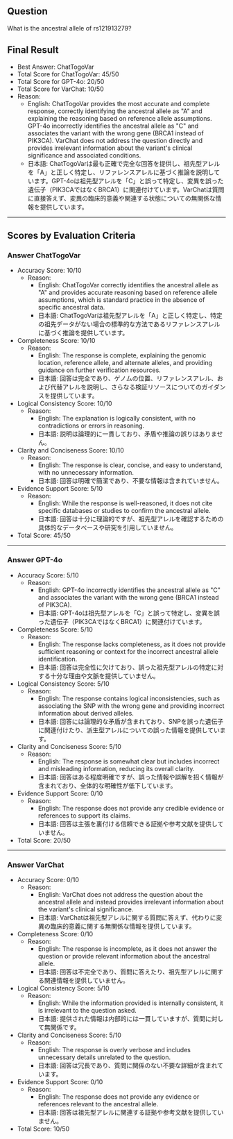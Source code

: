 ## Question

What is the ancestral allele of rs121913279?

## Final Result

- Best Answer: ChatTogoVar
- Total Score for ChatTogoVar: 45/50
- Total Score for GPT-4o: 20/50
- Total Score for VarChat: 10/50
- Reason:
  - English: ChatTogoVar provides the most accurate and complete response, correctly identifying the ancestral allele as "A" and explaining the reasoning based on reference allele assumptions. GPT-4o incorrectly identifies the ancestral allele as "C" and associates the variant with the wrong gene (BRCA1 instead of PIK3CA). VarChat does not address the question directly and provides irrelevant information about the variant's clinical significance and associated conditions.
  - 日本語: ChatTogoVarは最も正確で完全な回答を提供し、祖先型アレルを「A」と正しく特定し、リファレンスアレルに基づく推論を説明しています。GPT-4oは祖先型アレルを「C」と誤って特定し、変異を誤った遺伝子（PIK3CAではなくBRCA1）に関連付けています。VarChatは質問に直接答えず、変異の臨床的意義や関連する状態についての無関係な情報を提供しています。

---

## Scores by Evaluation Criteria

### Answer ChatTogoVar
- Accuracy Score: 10/10
  - Reason: 
    - English: ChatTogoVar correctly identifies the ancestral allele as "A" and provides accurate reasoning based on reference allele assumptions, which is standard practice in the absence of specific ancestral data.
    - 日本語: ChatTogoVarは祖先型アレルを「A」と正しく特定し、特定の祖先データがない場合の標準的な方法であるリファレンスアレルに基づく推論を提供しています。
- Completeness Score: 10/10
  - Reason: 
    - English: The response is complete, explaining the genomic location, reference allele, and alternate alleles, and providing guidance on further verification resources.
    - 日本語: 回答は完全であり、ゲノムの位置、リファレンスアレル、および代替アレルを説明し、さらなる検証リソースについてのガイダンスを提供しています。
- Logical Consistency Score: 10/10
  - Reason: 
    - English: The explanation is logically consistent, with no contradictions or errors in reasoning.
    - 日本語: 説明は論理的に一貫しており、矛盾や推論の誤りはありません。
- Clarity and Conciseness Score: 10/10
  - Reason: 
    - English: The response is clear, concise, and easy to understand, with no unnecessary information.
    - 日本語: 回答は明確で簡潔であり、不要な情報は含まれていません。
- Evidence Support Score: 5/10
  - Reason: 
    - English: While the response is well-reasoned, it does not cite specific databases or studies to confirm the ancestral allele.
    - 日本語: 回答は十分に理論的ですが、祖先型アレルを確認するための具体的なデータベースや研究を引用していません。
- Total Score: 45/50

---

### Answer GPT-4o
- Accuracy Score: 5/10
  - Reason: 
    - English: GPT-4o incorrectly identifies the ancestral allele as "C" and associates the variant with the wrong gene (BRCA1 instead of PIK3CA).
    - 日本語: GPT-4oは祖先型アレルを「C」と誤って特定し、変異を誤った遺伝子（PIK3CAではなくBRCA1）に関連付けています。
- Completeness Score: 5/10
  - Reason: 
    - English: The response lacks completeness, as it does not provide sufficient reasoning or context for the incorrect ancestral allele identification.
    - 日本語: 回答は完全性に欠けており、誤った祖先型アレルの特定に対する十分な理由や文脈を提供していません。
- Logical Consistency Score: 5/10
  - Reason: 
    - English: The response contains logical inconsistencies, such as associating the SNP with the wrong gene and providing incorrect information about derived alleles.
    - 日本語: 回答には論理的な矛盾が含まれており、SNPを誤った遺伝子に関連付けたり、派生型アレルについての誤った情報を提供しています。
- Clarity and Conciseness Score: 5/10
  - Reason: 
    - English: The response is somewhat clear but includes incorrect and misleading information, reducing its overall clarity.
    - 日本語: 回答はある程度明確ですが、誤った情報や誤解を招く情報が含まれており、全体的な明確性が低下しています。
- Evidence Support Score: 0/10
  - Reason: 
    - English: The response does not provide any credible evidence or references to support its claims.
    - 日本語: 回答は主張を裏付ける信頼できる証拠や参考文献を提供していません。
- Total Score: 20/50

---

### Answer VarChat
- Accuracy Score: 0/10
  - Reason: 
    - English: VarChat does not address the question about the ancestral allele and instead provides irrelevant information about the variant's clinical significance.
    - 日本語: VarChatは祖先型アレルに関する質問に答えず、代わりに変異の臨床的意義に関する無関係な情報を提供しています。
- Completeness Score: 0/10
  - Reason: 
    - English: The response is incomplete, as it does not answer the question or provide relevant information about the ancestral allele.
    - 日本語: 回答は不完全であり、質問に答えたり、祖先型アレルに関する関連情報を提供していません。
- Logical Consistency Score: 5/10
  - Reason: 
    - English: While the information provided is internally consistent, it is irrelevant to the question asked.
    - 日本語: 提供された情報は内部的には一貫していますが、質問に対して無関係です。
- Clarity and Conciseness Score: 5/10
  - Reason: 
    - English: The response is overly verbose and includes unnecessary details unrelated to the question.
    - 日本語: 回答は冗長であり、質問に関係のない不要な詳細が含まれています。
- Evidence Support Score: 0/10
  - Reason: 
    - English: The response does not provide any evidence or references relevant to the ancestral allele.
    - 日本語: 回答は祖先型アレルに関連する証拠や参考文献を提供していません。
- Total Score: 10/50
